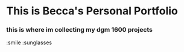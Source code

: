 # This is Becca's Personal Portfolio

### this is where im collecting my dgm 1600 projects

:smile
:sunglasses